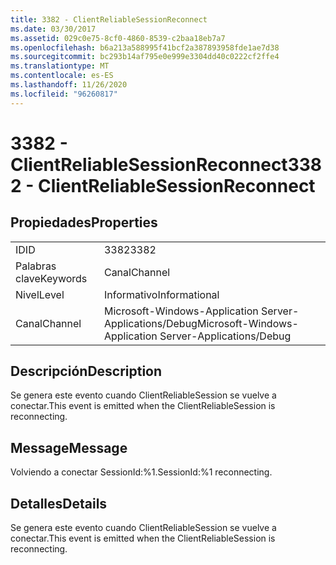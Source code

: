```yaml
---
title: 3382 - ClientReliableSessionReconnect
ms.date: 03/30/2017
ms.assetid: 029c0e75-8cf0-4860-8539-c2baa18eb7a7
ms.openlocfilehash: b6a213a588995f41bcf2a387893958fde1ae7d38
ms.sourcegitcommit: bc293b14af795e0e999e3304dd40c0222cf2ffe4
ms.translationtype: MT
ms.contentlocale: es-ES
ms.lasthandoff: 11/26/2020
ms.locfileid: "96260817"
---
```

# <a name="3382---clientreliablesessionreconnect"></a><span data-ttu-id="8ca59-102">3382 - ClientReliableSessionReconnect</span><span class="sxs-lookup"><span data-stu-id="8ca59-102">3382 - ClientReliableSessionReconnect</span></span>

## <a name="properties"></a><span data-ttu-id="8ca59-103">Propiedades</span><span class="sxs-lookup"><span data-stu-id="8ca59-103">Properties</span></span>  
  
|||  
|-|-|  
|<span data-ttu-id="8ca59-104">ID</span><span class="sxs-lookup"><span data-stu-id="8ca59-104">ID</span></span>|<span data-ttu-id="8ca59-105">3382</span><span class="sxs-lookup"><span data-stu-id="8ca59-105">3382</span></span>|  
|<span data-ttu-id="8ca59-106">Palabras clave</span><span class="sxs-lookup"><span data-stu-id="8ca59-106">Keywords</span></span>|<span data-ttu-id="8ca59-107">Canal</span><span class="sxs-lookup"><span data-stu-id="8ca59-107">Channel</span></span>|  
|<span data-ttu-id="8ca59-108">Nivel</span><span class="sxs-lookup"><span data-stu-id="8ca59-108">Level</span></span>|<span data-ttu-id="8ca59-109">Informativo</span><span class="sxs-lookup"><span data-stu-id="8ca59-109">Informational</span></span>|  
|<span data-ttu-id="8ca59-110">Canal</span><span class="sxs-lookup"><span data-stu-id="8ca59-110">Channel</span></span>|<span data-ttu-id="8ca59-111">Microsoft-Windows-Application Server-Applications/Debug</span><span class="sxs-lookup"><span data-stu-id="8ca59-111">Microsoft-Windows-Application Server-Applications/Debug</span></span>|  
  
## <a name="description"></a><span data-ttu-id="8ca59-112">Descripción</span><span class="sxs-lookup"><span data-stu-id="8ca59-112">Description</span></span>  

 <span data-ttu-id="8ca59-113">Se genera este evento cuando ClientReliableSession se vuelve a conectar.</span><span class="sxs-lookup"><span data-stu-id="8ca59-113">This event is emitted when the ClientReliableSession is reconnecting.</span></span>  
  
## <a name="message"></a><span data-ttu-id="8ca59-114">Message</span><span class="sxs-lookup"><span data-stu-id="8ca59-114">Message</span></span>  

 <span data-ttu-id="8ca59-115">Volviendo a conectar SessionId:%1.</span><span class="sxs-lookup"><span data-stu-id="8ca59-115">SessionId:%1 reconnecting.</span></span>  
  
## <a name="details"></a><span data-ttu-id="8ca59-116">Detalles</span><span class="sxs-lookup"><span data-stu-id="8ca59-116">Details</span></span>  

 <span data-ttu-id="8ca59-117">Se genera este evento cuando ClientReliableSession se vuelve a conectar.</span><span class="sxs-lookup"><span data-stu-id="8ca59-117">This event is emitted when the ClientReliableSession is reconnecting.</span></span>
